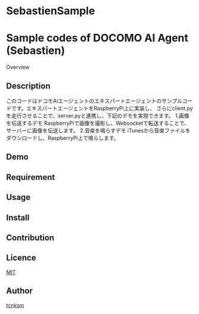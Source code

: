 # SebastienSample
Sample codes of DOCOMO AI Agent (Sebastien)
====
Overview
## Description
このコードはドコモAIエージェントのエキスパートエージェントのサンプルコードです。エキスパートエージェントをRaspberryPi上に実装し、
さらにclient.pyを走行させることで、server.pyと連携し、下記のデモを実現できます。
1.画像を伝送するデモ
RaspberryPiで画像を撮影し、Websocketで転送することで、サーバーに画像を伝送します。
2.音楽を鳴らすデモ
iTunesから音楽ファイルをダウンロードし、RaspberryPi上で鳴らします。

## Demo

## Requirement


## Usage

## Install

## Contribution

## Licence

[MIT](https://github.com/tcnksm/tool/blob/master/LICENCE)

## Author

[tcnksm](https://github.com/tcnksm)
